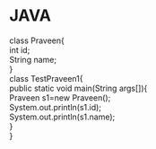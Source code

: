 # JAVA 
class Praveen{   
 int id;  
 String name;  
}    
class TestPraveen1{  
 public static void main(String args[]){  
  Praveen s1=new Praveen();  
  System.out.println(s1.id);  
  System.out.println(s1.name);  
 }  
}  
